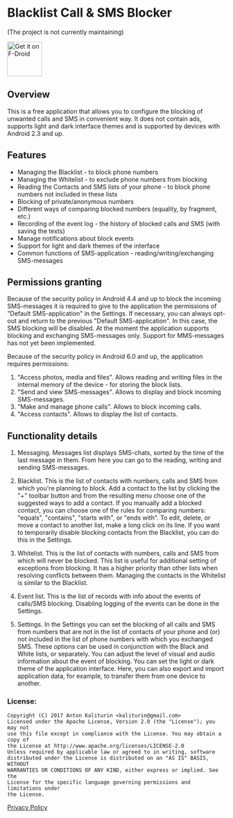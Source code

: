 # Blacklist Call & SMS Blocker

(The project is not currently maintaining)

[<img src="https://f-droid.org/badge/get-it-on.png"
      alt="Get it on F-Droid"
      height="80">](https://f-droid.org/packages/dandytek.blacklist/)

Overview
---
This is a free application that allows you to configure the blocking of unwanted calls and SMS
in convenient way. It does not contain ads, supports light and dark interface themes and is
supported by devices with Android 2.3 and up.

Features
---
- Managing the Blacklist - to block phone numbers
- Managing the Whitelist - to exclude phone numbers from blocking
- Reading the Contacts and SMS lists of your phone - to block phone numbers not included in these lists
- Blocking of private/anonymous numbers
- Different ways of comparing blocked numbers (equality, by fragment, etc.)
- Recording of the event log - the history of blocked calls and SMS (with saving the texts)
- Manage notifications about block events
- Support for light and dark themes of the interface
- Common functions of SMS-application - reading/writing/exchanging SMS-messages

Permissions granting
---
Because of the security policy in Android 4.4 and up to block the incoming SMS-messages
it is required to give to the application the permissions of "Default SMS-application" in the Settings.
If necessary, you can always opt-out and return to the previous "Default SMS-application".
In this case, the SMS blocking will be disabled. At the moment the application supports blocking
and exchanging SMS-messages only. Support for MMS-messages has not yet been implemented.

Because of the security policy in Android 6.0 and up, the application requires permissions:
1. "Access photos, media and files". Allows reading and writing files in the internal memory of
the device - for storing the block lists.
2. "Send and view SMS-messages". Allows to display and block incoming SMS-messages.
3. "Make and manage phone calls". Allows to block incoming calls.
4. "Access contacts". Allows to display the list of contacts.

Functionality details
---
1. Messaging.
Messages list displays SMS-chats, sorted by the time of the last message in them. From here you can
go to the reading, writing and sending SMS-messages.

2. Blacklist.
This is the list of contacts with numbers, calls and SMS from which you\'re planning to block.
Add a contact to the list by clicking the \"+\" toolbar button and from the resulting menu choose
one of the suggested ways to add a contact. If you manually add a blocked contact, you can choose
one of the rules for comparing numbers: \"equals\", \"contains\", \"starts with\", or \"ends with\".
To edit, delete, or move a contact to another list, make a long click on its line. If you want to
temporarily disable blocking contacts from the Blacklist, you can do this in the Settings.

3. Whitelist.
This is the list of contacts with numbers, calls and SMS from which will never be blocked. This
list is useful for additional setting of exceptions from blocking. It has a higher priority than
other lists when resolving conflicts between them. Managing the contacts in the Whitelist is
similar to the Blacklist.

4. Event list.
This is the list of records with info about the events of calls/SMS blocking. Disabling logging of
the events can be done in the Settings.

5. Settings.
In the Settings you can set the blocking of all calls and SMS from numbers that are not in the
list of contacts of your phone and (or) not included in the list of phone numbers with which you
exchanged SMS. These options can be used in conjunction with the Black and White lists, or
separately. You can adjust the level of visual and audio information about the event of blocking.
You can set the light or dark theme of the application interface. Here, you can also export and
import application data, for example, to transfer them from one device to another.

### License:

    Copyright (C) 2017 Anton Kaliturin <kaliturin@gmail.com>
    Licensed under the Apache License, Version 2.0 (the "License"); you may not
    use this file except in compliance with the License. You may obtain a copy of
    the License at http://www.apache.org/licenses/LICENSE-2.0
    Unless required by applicable law or agreed to in writing, software
    distributed under the License is distributed on an "AS IS" BASIS, WITHOUT
    WARRANTIES OR CONDITIONS OF ANY KIND, either express or implied. See the
    License for the specific language governing permissions and limitations under
    the License.

[Privacy Policy](https://github.com/kaliturin/BlackList/wiki/Privacy-Policy)
